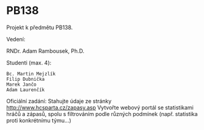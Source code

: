 # PB138
Projekt k předmětu PB138.

Vedení:

RNDr. Adam Rambousek, Ph.D.

Studenti (max. 4):

    Bc. Martin Mejzlík
    Filip Dubnička
    Marek Jančo
    Adam Laurenčík

Oficiální zadání:
Stahujte údaje ze stránky http://www.hcsparta.cz/zapasy.asp
Vytvořte webový portál se statistikami hráčů a zápasů, spolu s filtrováním podle různých podmínek (např. statistika proti konkrétnímu týmu...)
